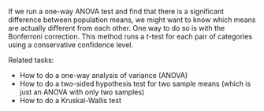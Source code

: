 
If we run a one-way ANOVA test and find that there is a significant difference
between population means, we might want to know which means are actually
different from each other. One way to do so is with the Bonferroni correction.
This method runs a $t$-test for each pair of categories using a conservative
confidence level.

Related tasks:

 * How to do a one-way analysis of variance (ANOVA)
 * How to do a two-sided hypothesis test for two sample means
   (which is just an ANOVA with only two samples)
 * How to do a Kruskal-Wallis test
